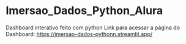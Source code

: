 # Imersao_Dados_Python_Alura
Dashboard interativo feito com python
Link para acessar a página do Dashboard: https://imersao-dados-pythonn.streamlit.app/
